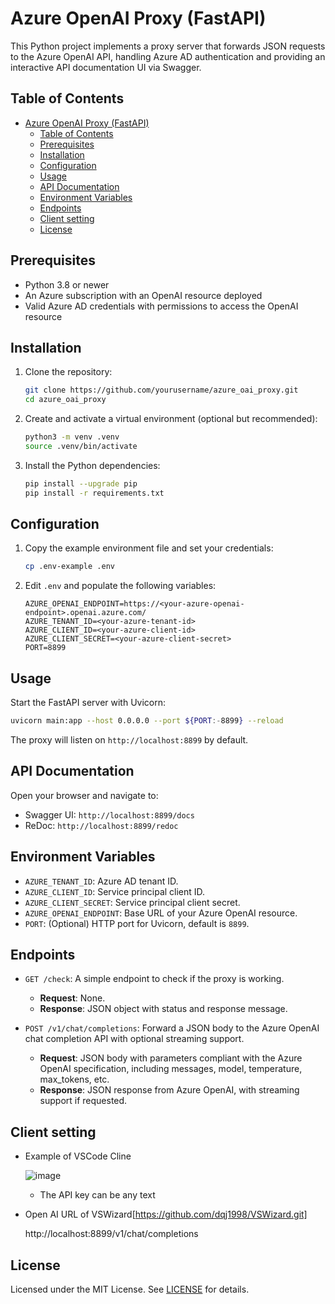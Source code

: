 # Azure OpenAI Proxy (FastAPI)

This Python project implements a proxy server that forwards JSON requests to the Azure OpenAI API, handling Azure AD authentication and providing an interactive API documentation UI via Swagger.

## Table of Contents

- [Azure OpenAI Proxy (FastAPI)](#azure-openai-proxy-fastapi)
  - [Table of Contents](#table-of-contents)
  - [Prerequisites](#prerequisites)
  - [Installation](#installation)
  - [Configuration](#configuration)
  - [Usage](#usage)
  - [API Documentation](#api-documentation)
  - [Environment Variables](#environment-variables)
  - [Endpoints](#endpoints)
  - [Client setting](#client-setting)
  - [License](#license)

## Prerequisites

- Python 3.8 or newer
- An Azure subscription with an OpenAI resource deployed
- Valid Azure AD credentials with permissions to access the OpenAI resource

## Installation

1. Clone the repository:
   ```bash
   git clone https://github.com/yourusername/azure_oai_proxy.git
   cd azure_oai_proxy
   ```

2. Create and activate a virtual environment (optional but recommended):
   ```bash
   python3 -m venv .venv
   source .venv/bin/activate
   ```

3. Install the Python dependencies:
   ```bash
   pip install --upgrade pip
   pip install -r requirements.txt
   ```

## Configuration

1. Copy the example environment file and set your credentials:
   ```bash
   cp .env-example .env
   ```
2. Edit `.env` and populate the following variables:
   ```
   AZURE_OPENAI_ENDPOINT=https://<your-azure-openai-endpoint>.openai.azure.com/
   AZURE_TENANT_ID=<your-azure-tenant-id>
   AZURE_CLIENT_ID=<your-azure-client-id>
   AZURE_CLIENT_SECRET=<your-azure-client-secret>
   PORT=8899
   ```

## Usage

Start the FastAPI server with Uvicorn:

```bash
uvicorn main:app --host 0.0.0.0 --port ${PORT:-8899} --reload
```

The proxy will listen on `http://localhost:8899` by default.

## API Documentation

Open your browser and navigate to:

- Swagger UI: `http://localhost:8899/docs`
- ReDoc: `http://localhost:8899/redoc`

## Environment Variables

- `AZURE_TENANT_ID`: Azure AD tenant ID.
- `AZURE_CLIENT_ID`: Service principal client ID.
- `AZURE_CLIENT_SECRET`: Service principal client secret.
- `AZURE_OPENAI_ENDPOINT`: Base URL of your Azure OpenAI resource.
- `PORT`: (Optional) HTTP port for Uvicorn, default is `8899`.

## Endpoints

- `GET /check`: A simple endpoint to check if the proxy is working.
  - **Request**: None.
  - **Response**: JSON object with status and response message.

- `POST /v1/chat/completions`: Forward a JSON body to the Azure OpenAI chat completion API with optional streaming support.
  - **Request**: JSON body with parameters compliant with the Azure OpenAI specification, including messages, model, temperature, max_tokens, etc.
  - **Response**: JSON response from Azure OpenAI, with streaming support if requested.

## Client setting

- Example of VSCode Cline
  
  ![image](https://github.com/user-attachments/assets/70346c9c-28d0-4741-8225-e0712e0e63b9)

  * The API key can be any text
  
- Open AI URL of VSWizard[https://github.com/dqj1998/VSWizard.git]
  
  http://localhost:8899/v1/chat/completions

## License

Licensed under the MIT License. See [LICENSE](LICENSE) for details.
